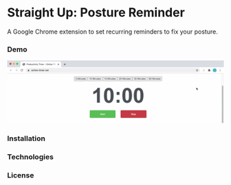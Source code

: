 # Straight Up: Posture Reminder
A Google Chrome extension to set recurring reminders to fix your posture.
### Demo ###
![demo gif](media/demo.gif)
### Installation ##

### Technologies ###

### License ### 